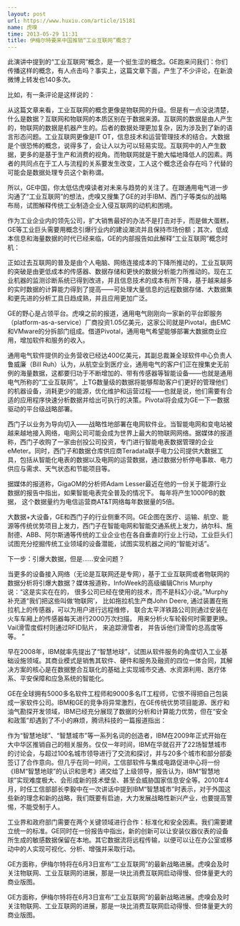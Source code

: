 ```yaml
---
layout: post
url: https://www.huxiu.com/article/15181
name: 虎嗅
time: 2013-05-29 11:31
title: 伊梅尔特要来中国推销“工业互联网”概念了
---
```

此演讲中提到的“工业互联网”概念，是一个挺生涩的概念。GE跑来问我们：你们传播这样的概念，有人点击吗？事实上，这篇文章下面，产生了不少评论，在新浪微博上转发也140多次。

比如，有一条评论是这样说的：

从这篇文章来看，工业互联网的概念更像是物联网的升级。但是有一点没说清楚，什么是数据？互联网和物联网的本质区别在于数据来源。互联网的数据是由人产生的，物联网的数据是机器产生的。后者的数据处理更加复杂，因为涉及到了新的语言形态问题。工业互联网更像是IT OT，信息技术和运营管理技术的结合。大数据是个很恐怖的概念，说得多了，会让人以为可以轻易实现。互联网中的人产生数据，更多的是基于生产和消费的视角。而物联网就是干脆大幅地降低人的因素。两者的共同点在于工人与流程的关系要发生改变，工人这个概念还会存在吗？代替的可能会是数据处理专员这个新称谓。

所以，GE中国，你太低估虎嗅读者对未来与趋势的关注了。在跟通用电气进一步沟通了“工业互联网”的想法，虎嗅又搜集了GE的对手IBM、西门子等类似的战略布局，试图解释传统工业制造企业入侵互联网的动机和困境。

作为工业企业内的领先公司，扩大销售最好的办法不是打击对手，而是做大蛋糕，GE等工业巨头需要用概念引爆行业内的建设潮流并且保持市场份额；其次，低成本信息和海量数据的时代已经来临，GE的内部报告如此解释“工业互联网”概念时机：

正如过去互联网的普及是由个人电脑、网络连接成本的下降所推动的，工业互联网的突破是由更低成本的传感器、数据存储和更快的数据分析能力所推动的。现在工业机器的监测诊断系统已得到改进，并且信息技术的成本有所下降，基于越来越多的实时数据的计算能力得到了提高——可处理大量信息的远程数据存储、大数据集和更先进的分析工具日趋成熟，并且应用更加广泛。

GE的野心是占领平台。虎嗅之前的报道，通用电气刚刚向一家新的平台即服务（platform-as-a-service）厂商投资1.05亿美元，这家公司就是Pivotal，由EMC和VMware的分拆部门组成。借道Pivotal，通用电气希望能够部署大数据商业应用，增加软件和服务的收入。

通用电气软件提供的业务营收已经达400亿美元，其副总裁兼全球软件中心负责人鲁威廉（Bill Ruh）认为，从航空业到医疗业，通用电气的客户们正在搜集史无前例的海量数据，这都要归功于不断增加的、带有传感器等智能设备——也就是通用电气所称的“工业互联网”。上TG数量级的数据将能够帮助客户们更好的管理他们的机器设备，消耗更少的能源，优化维护和运营过程——也就是说，他们需要有合适的应用程序快速分析数据并给出可执行的决策。Pivotal将会成为GE一下一数据驱动的平台级战略部署。

西门子以业务为导向切入——战略性地部署在电网软件业。当智能电网和变电站被越来越地接入网络，电网公司可能会成为世界上最大的物联网网络。据媒体的报道称，西门子收购了一家由创投公司投资，专门进行智能电表数据管理的企业eMeter。同时，西门子和数据仓库供应商Teradata联手电力公司提供大数据工具，包括从智能化电表的数据以及电网的运营数据，通过数据分析停电事故、电力供应与需求、天气状态和节能项目等。

据媒体的报道称，GigaOM的分析师Adam Lesser最近在他的一份关于能源行业数据的报告中指出，如果智能电表完全普及的情况下。 每年将产生1000PB的数据， 这个数据量约为电信运营商AT&T网络每年数据量的5倍。

大数据+大设备，GE和西门子的行业侧重不同。GE企图在医疗、运输、航空、能源等传统优势项目上发力，西门子在智能电网和智能交通系统上发力，纳尔科、施耐德、ABB、阿尔斯通等传统的工业企业也在各自垂直的行业上行动，工业巨头们试图充分挖掘传统工业领域的设备潜能，试图实现机器之间的“智能对话”。

下一步：引爆大数据，但是……安全问题？

当更多的设备接入网络（无论是互联网还是专网），基于工业互联网或者物联网的数据分析将引爆大数据？媒体报道称，InfoWeek的高级编辑Chris Murphy说：“这是实实在在的， 很多公司已经在使用的技术，而不是科幻小说。”Murphy补充道“我们把这些叫做‘物联网’， 比如拖拉机生产商John Deere, 通过装置在拖拉机上的传感器，可以为用户进行远程维修， 联合太平洋铁路公司则通过安装在火车车厢上的传感器每天进行2000万次扫描， 用来分析火车轮毂何时需要更换。 Vail滑雪度假村则通过RFID贴片， 来追踪滑雪者， 并告诉他们滑雪的总高度等等。 ”

早在2008年，IBM就率先提出了“智慧地球”，试图从软件服务的角度切入工业基础设施领域。其商业模式是销售其软件、硬件和服务及融资的四位一体合同，其解决方案的核心是在数据整合互联化的基础上实现城市交通、水资源利用、医疗体系、平安保障和应急系统的智能化。

GE在全球拥有5000多名软件工程师和9000多名IT工程师，它恨不得把自己包装成一家软件公司。IBM和GE的竞争将异常激烈，在GE传统优势项目能源、医疗和油气勘探开发领域，IBM已经充分展现了数据的分析和计算能力优势，但在“安全和政策”却遇到了不小的麻烦，腾讯科技的一篇报道指出：

作为“智慧地球”、“智慧城市”等一系列名词的创造者，IBM在2009年正式开始在大中华区推销自己的相关服务。仅仅一年时间，IBM在华就召开了22场智慧城市的讨论会，与超过100名城市领导进行了交流和探讨，并与20多个城市和部分部委签订了合作意向。但几乎在同一时间，工信部软件与集成电路促进中心将一份《IBM“智慧地球”的认识和思考》递交给了上级领导，报告认为，IBM“智慧地球”实现难度极大、会形成新的技术壁垒、甚至会威胁国家信息安全等。2010年4月，时任工信部部长李毅中在一次讲话中提到IBM“智慧城市”时表示，对于外国这些新的理念和新的战略，我们既要有启迪，大力发展战略性新兴产业，也要提高警惕，不能受制于人。

工业界和政府部门需要在两个关键领域进行合作：标准化和安全因素。我们需要建立统一的标准。GE同时在一份报告中指出，新的创新可以让安装仪器仪表的设备所生成的敏感数据保留在本地。其它数据流将远程传输，以便可以让在办公室或移动中的人实现可视化、分析、增强并采取行动。

GE方面称，伊梅尔特将在6月3日宣布“工业互联网”的最新战略进展。虎嗅会及时关注物联网、工业互联网的进展，那是一块比消费互联网启动得慢、但体量更大的商业版图。

GE方面称，伊梅尔特将在6月3日宣布“工业互联网”的最新战略进展。虎嗅会及时关注物联网、工业互联网的进展，那是一块比消费互联网启动得慢、但体量更大的商业版图。

